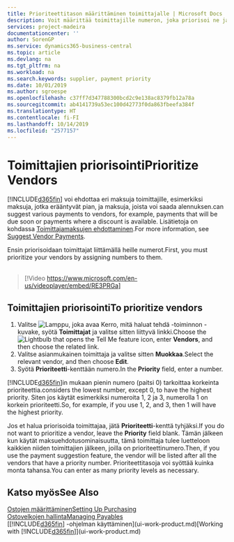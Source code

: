 ```yaml
---
title: Prioriteettitason määrittäminen toimittajalle | Microsoft Docs
description: Voit määrittää toimittajille numeron, joka priorisoi ne ja helpottaa maksuehdotuksia Business Central -sovelluksessa.
services: project-madeira
documentationcenter: ''
author: SorenGP
ms.service: dynamics365-business-central
ms.topic: article
ms.devlang: na
ms.tgt_pltfrm: na
ms.workload: na
ms.search.keywords: supplier, payment priority
ms.date: 10/01/2019
ms.author: sgroespe
ms.openlocfilehash: c37ff7d347788300bcd2c9e138ac8379fb12a78a
ms.sourcegitcommit: ab4141739a53ec100d42773f0da863fbeefa384f
ms.translationtype: HT
ms.contentlocale: fi-FI
ms.lasthandoff: 10/14/2019
ms.locfileid: "2577157"
---
```

# <a name="prioritize-vendors"></a><span data-ttu-id="0d33e-103">Toimittajien priorisointi</span><span class="sxs-lookup"><span data-stu-id="0d33e-103">Prioritize Vendors</span></span>
[!INCLUDE[d365fin](includes/d365fin_md.md)] <span data-ttu-id="0d33e-104">voi ehdottaa eri maksuja toimittajille, esimerkiksi maksuja, jotka erääntyvät pian, ja maksuja, joista voi saada alennuksen.</span><span class="sxs-lookup"><span data-stu-id="0d33e-104">can suggest various payments to vendors, for example, payments that will be due soon or payments where a discount is available.</span></span> <span data-ttu-id="0d33e-105">Lisätietoja on kohdassa [Toimittajamaksujen ehdottaminen](payables-how-suggest-vendor-payments.md).</span><span class="sxs-lookup"><span data-stu-id="0d33e-105">For more information, see [Suggest Vendor Payments](payables-how-suggest-vendor-payments.md).</span></span>

<span data-ttu-id="0d33e-106">Ensin priorisoidaan toimittajat liittämällä heille numerot.</span><span class="sxs-lookup"><span data-stu-id="0d33e-106">First, you must prioritize your vendors by assigning numbers to them.</span></span>
<br><br>
> [!Video https://www.microsoft.com/en-us/videoplayer/embed/RE3PRGa]

## <a name="to-prioritize-vendors"></a><span data-ttu-id="0d33e-107">Toimittajien priorisointi</span><span class="sxs-lookup"><span data-stu-id="0d33e-107">To prioritize vendors</span></span>
1. <span data-ttu-id="0d33e-108">Valitse ![Lamppu, joka avaa Kerro, mitä haluat tehdä -toiminnon](media/ui-search/search_small.png "Kerro, mitä haluat tehdä") -kuvake, syötä **Toimittajat** ja valitse sitten liittyvä linkki.</span><span class="sxs-lookup"><span data-stu-id="0d33e-108">Choose the ![Lightbulb that opens the Tell Me feature](media/ui-search/search_small.png "Tell me what you want to do") icon, enter **Vendors**, and then choose the related link.</span></span>
2. <span data-ttu-id="0d33e-109">Valitse asianmukainen toimittaja ja valitse sitten **Muokkaa**.</span><span class="sxs-lookup"><span data-stu-id="0d33e-109">Select the relevant vendor, and then choose **Edit**.</span></span>
3. <span data-ttu-id="0d33e-110">Syötä **Prioriteetti**-kenttään numero.</span><span class="sxs-lookup"><span data-stu-id="0d33e-110">In the **Priority** field, enter a number.</span></span>

[!INCLUDE[d365fin](includes/d365fin_md.md)]<span data-ttu-id="0d33e-111">in mukaan pienin numero (paitsi 0) tarkoittaa korkeinta prioriteettia.</span><span class="sxs-lookup"><span data-stu-id="0d33e-111">considers the lowest number, except 0, to have the highest priority.</span></span> <span data-ttu-id="0d33e-112">Siten jos käytät esimerkiksi numeroita 1, 2 ja 3, numerolla 1 on korkein prioriteetti.</span><span class="sxs-lookup"><span data-stu-id="0d33e-112">So, for example, if you use 1, 2, and 3, then 1 will have the highest priority.</span></span>

<span data-ttu-id="0d33e-113">Jos et halua priorisoida toimittajaa, jätä **Prioriteetti**-kenttä tyhjäksi.</span><span class="sxs-lookup"><span data-stu-id="0d33e-113">If you do not want to prioritize a vendor, leave the **Priority** field blank.</span></span> <span data-ttu-id="0d33e-114">Tämän jälkeen kun käytät maksuehdotusominaisuutta, tämä toimittaja tulee luetteloon kaikkien niiden toimittajien jälkeen, joilla on prioriteettinumero.</span><span class="sxs-lookup"><span data-stu-id="0d33e-114">Then, if you use the payment suggestion feature, the vendor will be listed after all the vendors that have a priority number.</span></span> <span data-ttu-id="0d33e-115">Prioriteettitasoja voi syöttää kuinka monta tahansa.</span><span class="sxs-lookup"><span data-stu-id="0d33e-115">You can enter as many priority levels as necessary.</span></span>

## <a name="see-also"></a><span data-ttu-id="0d33e-116">Katso myös</span><span class="sxs-lookup"><span data-stu-id="0d33e-116">See Also</span></span>
[<span data-ttu-id="0d33e-117">Ostojen määrittäminen</span><span class="sxs-lookup"><span data-stu-id="0d33e-117">Setting Up Purchasing</span></span>](purchasing-setup-purchasing.md)  
[<span data-ttu-id="0d33e-118">Ostovelkojen hallinta</span><span class="sxs-lookup"><span data-stu-id="0d33e-118">Managing Payables</span></span>](payables-manage-payables.md)  
<span data-ttu-id="0d33e-119">[[!INCLUDE[d365fin](includes/d365fin_md.md)] -ohjelman käyttäminen](ui-work-product.md)</span><span class="sxs-lookup"><span data-stu-id="0d33e-119">[Working with [!INCLUDE[d365fin](includes/d365fin_md.md)]](ui-work-product.md)</span></span>
